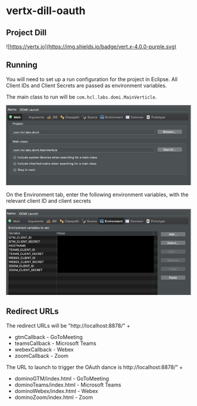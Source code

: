 # vertx-dill-oauth

## Project Dill

![https://vertx.io](https://img.shields.io/badge/vert.x-4.0.0-purple.svg)

## Running

You will need to set up a run configuration for the project in Eclipse. All Client IDs and Client Secrets are passed as environment variables.

The main class to run will be `com.hcl.labs.domi.MainVerticle`.

![Args](images/launch_main.png)

On the Environment tab, enter the following environment variables, with the relevant client ID and client secrets

![Envs](images/launch_envs.png)

## Redirect URLs

The redirect URLs will be "http://localhost:8878/" +  
- gtmCallback - GoToMeeting
- teamsCallback - Microsoft Teams
- webexCallback - Webex
- zoomCallback - Zoom

The URL to launch to trigger the OAuth dance is http://localhost:8878/" +  
- dominoGTM/index.html - GoToMeeting
- dominoTeams/index.html - Microsoft Teams
- dominoWebex/index.html - Webex
- dominoZoom/index.html - Zoom
